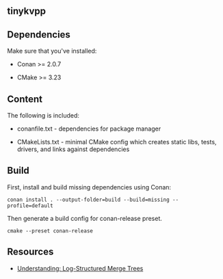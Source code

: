 ## tinykvpp

## Dependencies
Make sure that you've installed:

* Conan >= 2.0.7

* CMake >= 3.23

## Content
The following is included:

* conanfile.txt - dependencies for package manager

* CMakeLists.txt - minimal CMake config which creates static libs, tests, drivers, and links against dependencies

## Build 
First, install and build missing dependencies using Conan:

`conan install . --output-folder=build --build=missing --profile=default`

Then generate a build config for conan-release preset.

`cmake --preset conan-release`

## Resources

* [Understanding: Log-Structured Merge Trees](https://otee.dev/2023/04/17/log-structured-merge-tree.html)

